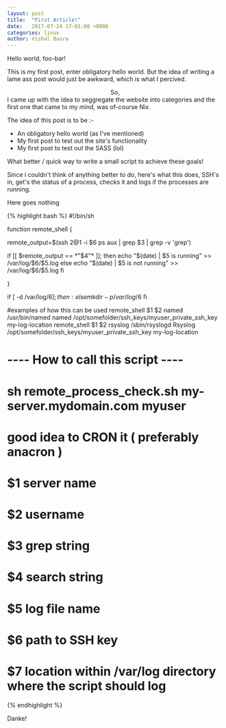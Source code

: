 ```yaml
---
layout: post
title:  "First Article!"
date:   2017-07-24 17:01:00 +0000
categories: linux
author: Vishal Basra
---
```


Hello world, foo-bar!

This is my first post, enter obligatory hello world. 
But the idea of writing a lame ass post would just be awkward, which is what I percived.
<center>So,</center>
I came up with the idea to seggregate the website into categories and the first one that came to my mind, was of-course Nix. 

The idea of this post is to be :- 
- An obligatory hello world (as I've mentioned)
-  My first post to test out the site's functionality
- My first post to test out the SASS (lol)


What better / quick way to write a small script to achieve these goals!

Since i couldn't think of anything better to do, here's what this does, SSH's in, get's the status of a process, checks it and logs if the processes are running.

Here goes nothing

{% highlight bash %}
#!/bin/sh

function remote_shell {

remote_output=$(ssh $2@$1 -i $6 ps aux | grep $3 | grep -v 'grep')

if [[ $remote_output == *"$4"* ]]; then
  echo "$(date) | $5 is running" >> /var/log/$6/$5.log
else
  echo "$(date) | $5 is not running" >> /var/log/$6/$5.log
fi

}

if [ -d /var/log/$6 ]; then
  :
else
  mkdir -p /var/log/$6
fi

#examples of how this can be used 
remote_shell $1 $2 named /usr/bin/named named /opt/somefolder/ssh_keys/myuser_private_ssh_key my-log-location
remote_shell $1 $2 rsyslog /sbin/rsyslogd Rsyslog /opt/somefolder/ssh_keys/myuser_private_ssh_key my-log-location

# ---- How to call this script ----
# sh remote_process_check.sh my-server.mydomain.com myuser
# good idea to CRON it ( preferably anacron )

#    $1 server name
#    $2 username
#    $3 grep string
#    $4 search string
#    $5 log file name
#    $6 path to SSH key
#    $7 location within /var/log directory where the script should log

{% endhighlight %}

 Danke!
